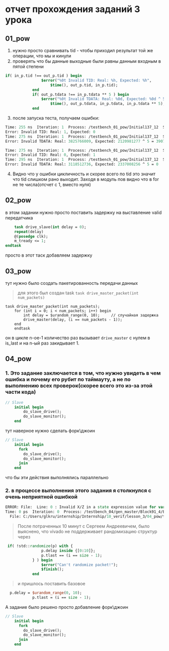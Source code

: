 # отчет прохождения заданий 3 урока


## 01_pow

1. нужно просто сравнивать tid - чтобы приходил результат той же операции, что мы и кинули
2. проверять что бы данные выходные были равны данным входным в пятой степени

```sv
if( in_p.tid !== out_p.tid ) begin
                $error("%0t Invalid TID: Real: %h, Expected: %h",
                    $time(), out_p.tid, in_p.tid);
            end
            if( out_p.tdata !== in_p.tdata ** 5 ) begin
                $error("%0t Invalid TDATA: Real: %0d, Expected: %0d ^ 5 = %0d",
                    $time(), out_p.tdata, in_p.tdata, in_p.tdata ** 5);
            end
```
3. после запуска теста, получаем ошибки:

```tcl
Time: 255 ns  Iteration: 1  Process: /testbench_01_pow/Initial137_12  Scope: testbench_01_pow.Block137_13  File: C:/Users/glkru/internship2/Internship/10_verif/lesson_3/01_pow/testbench_01_pow.sv Line: 147
Error: Invalid TID: Real: 1, Expected: 0
Time: 275 ns  Iteration: 1  Process: /testbench_01_pow/Initial137_12  Scope: testbench_01_pow.Block137_13  File: C:/Users/glkru/internship2/Internship/10_verif/lesson_3/01_pow/testbench_01_pow.sv Line: 143
Error: Invalid TDATA: Real: 3825766009, Expected: 2120981277 ^ 5 = 3907039405

Time: 275 ns  Iteration: 1  Process: /testbench_01_pow/Initial137_12  Scope: testbench_01_pow.Block137_13  File: C:/Users/glkru/internship2/Internship/10_verif/lesson_3/01_pow/testbench_01_pow.sv Line: 147
Error: Invalid TID: Real: 0, Expected: 1
Time: 295 ns  Iteration: 1  Process: /testbench_01_pow/Initial137_12  Scope: testbench_01_pow.Block137_13  File: C:/Users/glkru/internship2/Internship/10_verif/lesson_3/01_pow/testbench_01_pow.sv Line: 143
Error: Invalid TDATA: Real: 3118512736, Expected: 2337008256 ^ 5 = 0
```

4. Видно что у ошибки цикличность и скорее всего по tid это значит что tid слишком рано выходит. Заходя в модуль пов видно что в for не те числа(отсчет с 1, вместо нуля)

## 02_pow

в этом задании нужно просто поставить задержку на выставление valid передатчика

```sv
    task drive_slave(int delay = 0);
    repeat(delay)
    @(posedge clk);
    m_tready <= 1;
endtask
```
просто в этот таск добавляем задержку


## 03_pow

тут нужно было создать пакетированность передачи данных

> для этого был создан task   `task drive_master_packet(int num_packets)`

```
task drive_master_packet(int num_packets);
    for (int i = 0; i < num_packets; i++) begin
        int delay = $urandom_range(0, 10);     // случайная задержка
        drive_master(delay, (i == num_packets - 1));
    end
    endtask
```

он в цикле n-ое-1 количество раз вызывает `drive_master` с нулем в is_last и на n-ый раз закидывает 1.


## 04_pow

### 1. Это задание заключается в том, что нужно увидеть в чем ошибка и почему его рубит по таймауту, а не по выполнению всех проверок(скорее всего это из-за этой части кода)

```sv
// Slave
    initial begin
        do_slave_drive();
        do_slave_monitor();
    end
```

тут наверное нужно сделать форк\джоин
```sv
// Slave
    initial begin
      fork
        do_slave_drive();
        do_slave_monitor();
      join
    end
```

что бы эти действия выполнялись параллельно


### 2. в процессе выполнения этого задания я столкнулся с очень неприятной ошибкой

```tcl
ERROR: File:  Line: 0 : Invalid X/Z in a state expression value for variable v_2 in an active constraint. If v_2 is intended to be used as a checker as described in LRM1800-2012, 13.10.1, please assign a valid value to state variable. If v_2 is intended to be a random variable, ensure it is declared with 'rand' and the rand_mode has not been turned off.
Time: 0 ps  Iteration: 0  Process: /testbench_04/gen_master/Block91_4/Block91_5
  File: C:/Users/glkru/internship/Internship/10_verif/lesson_3/04_pow/testbench_04.sv
```
>После потраченных 10 минут с Сергеем Андреевичем, было выяснено, что vivado не поддерживает рандомизацию структур через

```sv
 if( !std::randomize(p) with {
                p.delay inside {[0:10]};
                p.tlast == (i == size - 1);
            } ) begin
                $error("Can't randomize packet!");
                $finish();
            end
```

> и пришлось поставить базовое

```sv
  p.delay = $urandom_range(0, 10);
            p.tlast = (i == size - 1);
```

А задание было решено просто добавление форк\джоин
```sv
// Slave
    initial begin
      fork
        do_slave_drive();
        do_slave_monitor();
      join
    end
```
